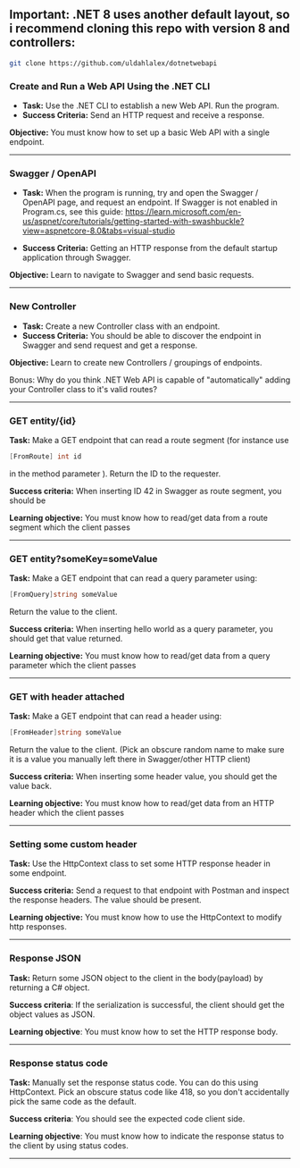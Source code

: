 
## Important: .NET 8 uses another default layout, so i recommend cloning this repo with version 8 and controllers:

```bash
git clone https://github.com/uldahlalex/dotnetwebapi
```

### Create and Run a Web API Using the .NET CLI 

- **Task:** Use the .NET CLI to establish a new Web API. Run the program.
- **Success Criteria:** Send an HTTP request and receive a response. 

**Objective:** You must know how to set up a basic Web API with a single endpoint.

---

### Swagger / OpenAPI



- **Task:** When the program is running, try and open the Swagger / OpenAPI page, and request an endpoint.
If Swagger is not enabled in Program.cs, see this guide: 
https://learn.microsoft.com/en-us/aspnet/core/tutorials/getting-started-with-swashbuckle?view=aspnetcore-8.0&tabs=visual-studio

- **Success Criteria:** Getting an HTTP response from the default startup application through Swagger.

**Objective:** Learn to navigate to Swagger and send basic requests.

---

### New Controller



- **Task:** Create a new Controller class with an endpoint.
- **Success Criteria:** You should be able to discover the endpoint in Swagger and send request and get a response.

**Objective:** Learn to create new Controllers / groupings of endpoints.

Bonus: Why do you think .NET Web API is capable of "automatically" adding your Controller class to it's valid routes?

---

### GET entity/{id}

**Task:** Make a GET endpoint that can read a route segment (for instance use 

```C#
[FromRoute] int id
```
in the method parameter
). Return the ID to the requester.

**Success criteria:** When inserting ID 42 in Swagger as route segment, you should be 


**Learning objective:** You must know how to read/get data from a route segment which the client passes

---

### GET entity?someKey=someValue

**Task:** Make a GET endpoint that can read a query parameter using:

```c#
[FromQuery]string someValue
```
Return the value to the client.

**Success criteria:** When inserting hello world as a query parameter, you should get that value returned.

**Learning objective:** You must know how to read/get data from a query parameter which the client passes

---

### GET with header attached

**Task:** Make a GET endpoint that can read a header using:

```c#
[FromHeader]string someValue
```
Return the value to the client.
(Pick an obscure random name to make sure it is a value you manually left there in Swagger/other HTTP client)

**Success criteria:** When inserting some header value, you should get the value back.

**Learning objective:** You must know how to read/get data from an HTTP header which the client passes

---

### Setting some custom header

**Task:** Use the HttpContext class to set some HTTP response header in some endpoint.

**Success criteria:** Send a request to that endpoint with Postman and inspect the response headers. The value should be present.

**Learning objective:** You must know how to use the HttpContext to modify http responses.

---

### Response JSON

**Task:** Return some JSON object to the client in the body(payload) by returning a C# object.

**Success criteria**: If the serialization is successful, the client should get the object values as JSON.

**Learning objective**: You must know how to set the HTTP response body.

---

### Response status code

**Task:** Manually set the response status code. You can do this using HttpContext. Pick an obscure status code like 418, so you don't accidentally pick the same code as the default.

**Success criteria**: You should see the expected code client side.

**Learning objective**: You must know how to indicate the response status to the client by using status codes.

---


